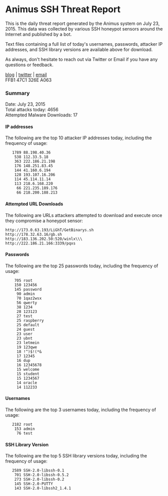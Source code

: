 # Animus SSH Threat Report

This is the daily threat report generated by the Animus system on July 23, 2015. This data was collected by various SSH honeypot sensors around the Internet and published by a bot.  

Text files containing a full list of today's usernames, passwords, attacker IP addresses, and SSH library versions are available above for download.  

As always, don't hesitate to reach out via Twitter or Email if you have any questions or feedback.  

[blog](http://morris.guru) | [twitter](https://twitter.com/andrew___morris) | [email](mailto:andrew@morris.guru)  
FFB1 47C1 326E A063  

### Summary

Date: July 23, 2015  
Total attacks today: 4656  
Attempted Malware Downloads: 17 

#### IP addresses
The following are the top 10 attacker IP addresses today, including the frequency of usage:
```
   1789 88.198.40.36
    538 112.33.5.18
    363 222.186.21.198
    176 148.251.83.45
    144 41.160.6.194
    128 193.107.16.206
    114 45.114.11.14
    113 218.6.168.220
     66 221.235.189.176
     66 218.200.188.213
```

#### Attempted URL Downloads
The following are URLs attackers attempted to download and execute once they compromise a honeypot sensor:
```
http://173.0.63.193/LiGhT/GetBinarys.sh
http://178.32.63.16/gb.sh
http://183.136.202.50:520/winlx\\\
http://222.186.21.166:3339/pqxs
```

#### Passwords
The following are the top 25 passwords today, including the frequency of usage:
```
    705 root
    150 123456
    145 password
     90 admin
     70 1qaz2wsx
     56 qwerty
     38 1234
     28 123123
     27 test
     25 raspberry
     25 default
     24 guest
     23 user
     23 ubnt
     23 letmein
     19 123qwe
     18 !^)$!(*&
     17 12345
     16 dup
     16 12345678
     15 welcome
     15 student
     15 1234567
     14 oracle
     14 112233
```

#### Usernames
The following are the top 3 usernames today, including the frequency of usage:
```
   2182 root
    153 admin
     76 test
```

#### SSH Library Version
The following are the top 5 SSH library versions today, including the frequency of usage:
```
   2589 SSH-2.0-libssh-0.1
    701 SSH-2.0-libssh-0.5.2
    273 SSH-2.0-libssh-0.2
    145 SSH-2.0-PUTTY
    143 SSH-2.0-libssh2_1.4.1
```
